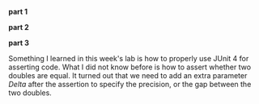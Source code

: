 **part 1**

**part 2**


**part 3**

Something I learned in this week's lab is how to properly use JUnit 4 for asserting code. What I did not know before is how to assert whether two doubles are equal. It turned out that 
we need to add an extra parameter *Delta* after the assertion to specify the precision, or the gap between the two doubles.
